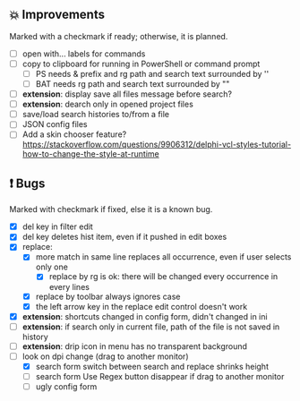 <!--

Version:     v4.4.0-beta
PrevVersion: v4.3.0-beta

Help Formatting:
https://docs.github.com/en/get-started/writing-on-github/getting-started-with-writing-and-formatting-on-github/basic-writing-and-formatting-syntax, 
https://github.com/ikatyang/emoji-cheat-sheet/blob/master/README.md)

# TODO on new release
# - Update Readme.md 
# - Update Deploy-Description.md 
# - Update file and product version in every projects for ALL CONFIGURATION!
# - Commit and push all changes
# - Run deploy script by pushing Ctrl+Shift+T in VSCode
-->

## :boom: Improvements 
Marked with a checkmark if ready; otherwise, it is planned.
- [ ] open with... labels for commands
- [ ] copy to clipboard for running in PowerShell or command prompt
  - [ ] PS needs & prefix and rg path and search text surrounded by ''
  - [ ] BAT needs rg path and search text surrounded by ""
- [ ] **extension**: display save all files message before search?
- [ ] **extension**: dearch only in opened project files
- [ ] save/load search histories to/from a file
- [ ] JSON config files
- [ ] Add a skin chooser feature? https://stackoverflow.com/questions/9906312/delphi-vcl-styles-tutorial-how-to-change-the-style-at-runtime

## :exclamation: Bugs
Marked with checkmark if fixed, else it is a known bug.
- [x] del key in filter edit
- [x] del key deletes hist item, even if it pushed in edit boxes
- [x] replace: 
    - [x] more match in same line replaces all occurrence, even if user selects only one
        - [x] replace by rg is ok: there will be changed every occurrence in every lines 
    - [x] replace by toolbar always ignores case
    - [x] the left arrow key in the replace edit control doesn't work
- [x] **extension**: shortcuts changed in config form, didn't changed in ini
- [ ] **extension**: if search only in current file, path of the file is not saved in history
- [ ] **extension**: drip icon in menu has no transparent background
- [ ] look on dpi change (drag to another monitor)
    - [x] search form switch between search and replace shrinks height
    - [ ] search form Use Regex button disappear if drag to another monitor
    - [ ] ugly config form 
